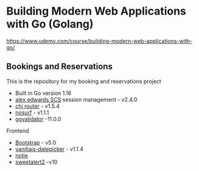 # Building Modern Web Applications with Go (Golang)

https://www.udemy.com/course/building-modern-web-applications-with-go/

## Bookings and Reservations

This is the repository for my booking and reservations project

- Built in Go version 1.16
- [alex edwards SCS](https://github.com/alexedwards/scs) session management - v2.4.0
- [chi router](https://github.com/go-chi/chi) - v1.5.4
- [nosurf](https://github.com/justinas/nosurf) - v1.1.1
- [govalidator](https://github.com/asaskevich/govalidator) -11.0.0

Frontend

- [Bootstrap](https://getbootstrap.com/) - v5.0
- [vanillajs-datepicker](https://github.com/mymth/vanillajs-datepicker) - v1.1.4
- [notie](https://github.com/jaredreich/notie)
- [sweetalert2](https://github.com/sweetalert2/sweetalert2) -v10
